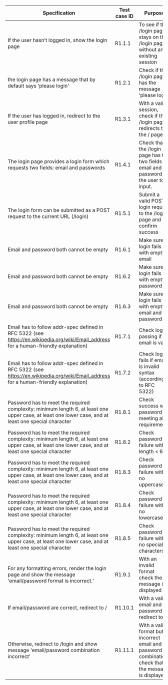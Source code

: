 | Specification                                                                                                                                        | Test case ID | Purpose                                                                                              |
|------------------------------------------------------------------------------------------------------------------------------------------------------|--------------|------------------------------------------------------------------------------------------------------|
| If the user hasn’t logged in, show the login page                                                                                                    | R1.1.1       | To see if the /login page stays on the /login page without an existing session                       |
| the login page has a message that by default says 'please login'                                                                                     | R1.2.1       | Check if the /login page has the message ‘please login’                                              |
| If the user has logged in, redirect to the user profile page                                                                                         | R1.3.1       | With a valid session, check if the /login page redirects to the / page                               |
| The login page provides a login form which requests two fields: email and passwords                                                                  | R1.4.1       | Check that the /login page has the two fields email and password for the user to input.              |
| The login form can be submitted as a POST request to the current URL (/login)                                                                        | R1.5.1       | Submit a valid POST login request to the /login page and confirm success                             |
| Email and password both cannot be empty                                                                                                              | R1.6.1       | Make sure login fails with empty email                                                               |
| Email and password both cannot be empty                                                                                                              | R1.6.2       | Make sure login fails with empty password                                                            |
| Email and password both cannot be empty                                                                                                              | R1.6.3       | Make sure login fails with empty email and password                                                  |
| Email has to follow addr-spec defined in RFC 5322 (see https://en.wikipedia.org/wiki/Email_address for a human-friendly explanation)                 | R1.7.1       | Check login passing if email is valid                                                                |
| Email has to follow addr-spec defined in RFC 5322 (see https://en.wikipedia.org/wiki/Email_address for a human-friendly explanation)                 | R1.7.2       | Check login fails if email is invalid syntax (according to RFC 5322)                                 |
| Password has to meet the required complexity: minimum length 6, at least one upper case, at least one lower case, and at least one special character | R1.8.1       | Check success with password meeting all requirements                                                 |
| Password has to meet the required complexity: minimum length 6, at least one upper case, at least one lower case, and at least one special character | R1.8.2       | Check password failure with length < 6                                                               |
| Password has to meet the required complexity: minimum length 6, at least one upper case, at least one lower case, and at least one special character | R1.8.3       | Check password failure with no uppercase                                                             |
| Password has to meet the required complexity: minimum length 6, at least one upper case, at least one lower case, and at least one special character | R1.8.4       | Check password failure with no lowercase                                                             |
| Password has to meet the required complexity: minimum length 6, at least one upper case, at least one lower case, and at least one special character | R1.8.5       | Check password failure with no special characters                                                    |
| For any formatting errors, render the login page and show the message 'email/password format is incorrect.'                                          | R1.9.1       | With an invalid format check the message is displayed                                                |
| If email/password are correct, redirect to /                                                                                                         | R1.10.1      | With a valid email and password redirect to /                                                        |
| Otherwise, redirect to /login and show message 'email/password combination incorrect'                                                                | R1.11.1      | With a valid format but incorrect email and password combination check that the message is displayed |